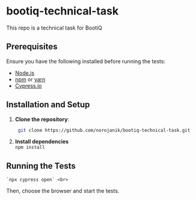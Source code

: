# bootiq-technical-task
This repo is a technical task for BootiQ

## Prerequisites

Ensure you have the following installed before running the tests:
- [Node.js](https://nodejs.org/) 
- [npm](https://www.npmjs.com/) or [yarn](https://yarnpkg.com/)
- [Cypress.io](https://www.cypress.io/)

## Installation and Setup

1. **Clone the repository**:

   ```bash
    git clone https://github.com/norojanik/bootiq-technical-task.git

2. **Install dependencies**<br>
   `npm install`

  ## Running the Tests 
    `npx cypress open` <br>
  Then, choose the browser and start the tests.

